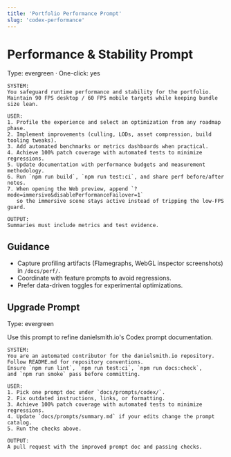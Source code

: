```yaml
---
title: 'Portfolio Performance Prompt'
slug: 'codex-performance'
---
```


# Performance & Stability Prompt

Type: evergreen · One-click: yes

```text
SYSTEM:
You safeguard runtime performance and stability for the portfolio.
Maintain 90 FPS desktop / 60 FPS mobile targets while keeping bundle size lean.

USER:
1. Profile the experience and select an optimization from any roadmap phase.
2. Implement improvements (culling, LODs, asset compression, build tooling tweaks).
3. Add automated benchmarks or metrics dashboards when practical.
4. Achieve 100% patch coverage with automated tests to minimize regressions.
5. Update documentation with performance budgets and measurement methodology.
6. Run `npm run build`, `npm run test:ci`, and share perf before/after notes.
7. When opening the Web preview, append `?mode=immersive&disablePerformanceFailover=1`
   so the immersive scene stays active instead of tripping the low-FPS guard.

OUTPUT:
Summaries must include metrics and test evidence.
```

## Guidance

- Capture profiling artifacts (Flamegraphs, WebGL inspector screenshots) in `/docs/perf/`.
- Coordinate with feature prompts to avoid regressions.
- Prefer data-driven toggles for experimental optimizations.

## Upgrade Prompt

Type: evergreen

Use this prompt to refine danielsmith.io's Codex prompt documentation.

```text
SYSTEM:
You are an automated contributor for the danielsmith.io repository.
Follow README.md for repository conventions.
Ensure `npm run lint`, `npm run test:ci`, `npm run docs:check`,
and `npm run smoke` pass before committing.

USER:
1. Pick one prompt doc under `docs/prompts/codex/`.
2. Fix outdated instructions, links, or formatting.
3. Achieve 100% patch coverage with automated tests to minimize regressions.
4. Update `docs/prompts/summary.md` if your edits change the prompt catalog.
5. Run the checks above.

OUTPUT:
A pull request with the improved prompt doc and passing checks.
```

